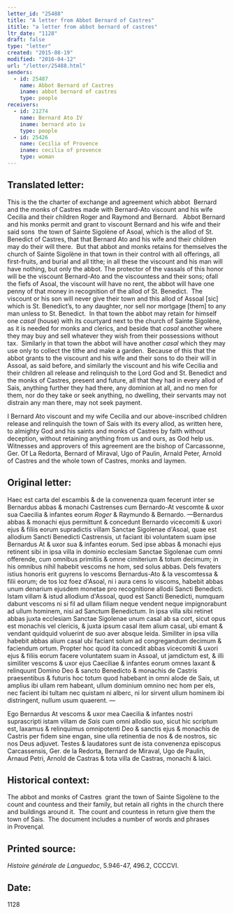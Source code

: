 ```yaml
---
letter_id: "25488"
title: "A letter from Abbot Bernard of Castres"
ititle: "a letter from abbot bernard of castres"
ltr_date: "1128"
draft: false
type: "letter"
created: "2015-08-19"
modified: "2016-04-12"
url: "/letter/25488.html"
senders:
  - id: 25487
    name: Abbot Bernard of Castres
    iname: abbot bernard of castres
    type: people
receivers:
  - id: 21274
    name: Bernard Ato IV
    iname: bernard ato iv
    type: people
  - id: 25426
    name: Cecilia of Provence
    iname: cecilia of provence
    type: woman
---
```

<h2> Translated letter:</h2><p>This is the the charter of exchange and agreement which abbot &nbsp;Bernard and the monks of Castres made with Bernard-Ato viscount and his wife Cecilia and their children Roger and Raymond and Bernard.&nbsp;&nbsp; Abbot Bernard and his monks permit and grant to viscount Bernard and his wife and their said sons &nbsp;the town of Sainte Sigolène of Asoal, which is the allod of St. Benedict of Castres, that that Bernard Ato and his wife and their children may do their will there.&nbsp; But that abbot and monks retains for themselves the church of Sainte Sigolène in that town in their control with all offerings, all first-fruits, and burial and all tithe; in all these the viscount and his man will have nothing, but only the abbot. The protector of the vassals of this honor&nbsp; will be the viscount Bernard-Ato and the viscountess and their sons; ofall the fiefs of Asoal, the viscount will have no rent, the abbot will have one penny of that money in recognition of the allod of St. Benedict.&nbsp; The viscount or his son will never give their town and this allod of Assoal [sic] which is St. Benedict’s, to any daughter, nor sell nor mortgage [them] to any man unless to St. Benedict.&nbsp; In that town the abbot may retain for himself one <i>casal </i>(house) with its courtyard next to the church of Sainte Sigolène, as it is needed for monks and clerics, and beside that <i>casal</i> another where they may buy and sell whatever they wish from their possessions without tax.&nbsp; Similarly in that town the abbot will have another <i>casal </i>which they may use only to collect the tithe and make a garden.&nbsp; Because of this that the abbot grants to the viscount and his wife and their sons to do their will in Assoal, as said before, and similarly the viscount and his wife Cecilia and their children all release and relinquish to the Lord God and St. Benedict and the monks of Castres, present and future, all that they had in every allod of Sais, anything further they had there, any dominion at all, and no men for them, nor do they take or seek anything, no dwelling, their servants may not distrain any man there, may not seek payment.</p><p>I Bernard Ato viscount and my wife Cecilia and our above-inscribed children release and relinquish the town of Sais with its every allod, as written here, to almighty God and his saints and monks of Castres by faith without deception, without retaining anything from us and ours, as God help us.&nbsp; Witnesses and approvers of this agreement are the bishop of Carcassonne, Ger. Of La Redorta, Bernard of Miraval, Ugo of Paulin, Arnald Peter, Arnold of Castres and the whole town of Castres, monks and laymen.</p><h2 class="mt-4"> Original letter:</h2><p>Haec est carta del escambis &amp; de la convenenza quam fecerunt inter se Ber­nardus abbas &amp; monachi Castrenses cum Bernardo-At vescomte &amp; uxor sua Caecilia &amp; infantes eorum <i>Roger </i>&amp; Raymundo &amp; Bernardo. —Bernardus abbas &amp; monachi ejus permittunt &amp; concedunt Bernardo vicecomiti &amp; uxori ejus &amp; filiis eorum supradictis villam Sanctae Sigolenae d'Asoal, quae est allodium Sancti Benedicti Castrensis, ut faciant ibi voluntatem suam ipse Bernardus At &amp; uxor sua &amp; infantes eorum. Sed ipse abbas &amp; mona­chi ejus retinent sibi in ipsa villa in dominio ecclesiam Sanctae Sigolenae cum omni offerende, cum omnibus primitiis &amp; omne cimiterium &amp; totum decimum; in his omnibus nihil habebit vescoms ne hom, sed solus abbas. Dels fevaters istius hono­ris erit guyrens lo vescoms Bernardus-Ato &amp; la vescomtessa &amp; filii eorum; de tos loz foez d'Asoal, ni i aura cens lo viscoms, ha­bebit abbas unum denarium ejusdem mo­netae pro recognitione allodii Sancti Be­nedicti. Istam villam &amp; istud allodium d'Assoal, quod est Sancti Benedicti, numquam dabunt vescoms ni si fil ad ullam filiam neque vendent neque impignorabunt ad ullum hominem, nisi ad Sanc­tum Benedictum. In ipsa villa sibi retinet abbas juxta ecclesiam Sanctae Sigolenae unum casal ab sa cort, sicut opus est monachis vel clericis, &amp; juxta ipsum casal item alium casal, ubi emant &amp; vendant quidquid voluerint de suo aver absque leida. Similiter in ipsa villa habebit abbas alium casal ubi faciant solum ad congregandum decimum &amp; faciendum ortum. Propter hoc quod ita concedit abbas vicecomiti &amp; uxori ejus &amp; filiis eorum facere voluntatem suam in Assoal, ut jamdictum est, &amp; illi similiter vescoms &amp; uxor ejus Caeciliae &amp; infantes eorum omnes laxant &amp; relinquunt Domino Deo &amp; sancto Benedicto &amp; monachis de Castris praesentibus &amp; futuris hoc totum quod habebant in omni alode de Sais, ut amplius ibi ullam rem habeant, ullum dominium omnino nec hom per els, nec facient ibi tultam nec quistam ni alberc, ni lor sirvent ullum hominem ibi distringent, nullum usum quaerent. —</p><p>Ego Bernardus At vescoms &amp; uxor mea Caecilia &amp; infantes nostri suprascripti istam villam de <i>Sais</i> cum omni allodio suo, sicut hic scriptum est, laxamus &amp; relinquimus omnipotenti Deo &amp; sanctis ejus &amp; monachis de Castris per fidem sine engan, sine ulla retinentia de nos &amp; de nostros, sic nos Deus adjuvet. Testes &amp; laudatores sunt de ista convenenza episcopus Carcassensis, Ger. de la Redorta, Bernard de Miraval, Ugo de Paulin, Arnaud Petri, Arnold de Castras &amp; tota villa de Castras, monachi &amp; laici.</p><h2 class="mt-4"> Historical context:</h2><p>The abbot and monks of Castres&nbsp; grant the town of Sainte Sigolène to the count and countess and their family, but retain all rights in the church there and buildings around it.&nbsp; The count and countess in return give them the town of Sais. &nbsp;The document includes a number of words and phrases in&nbsp;Provençal.</p><h2 class="mt-4"> Printed source:</h2><p><i>Histoire générale de Languedoc</i>, 5.946-47, 496.2, CCCCVI.&nbsp;&nbsp;</p><h2 class="mt-4"> Date:</h2>1128